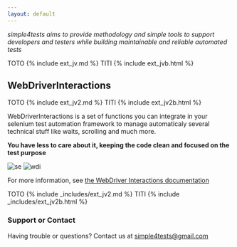 ```yaml
---
layout: default
---
```


*simple4tests aims to provide methodology and simple tools to support developers and testers while building maintainable and reliable automated tests*

TOTO
{% include ext_jv.md %}
TITI
{% include ext_jvb.html %}


## WebDriverInteractions

TOTO
{% include ext_jv2.md %}
TITI
{% include ext_jv2b.html %}

WebDriverInteractions is a set of functions you can integrate in your selenium test automation framework
to manage automaticaly several technical stuff like waits, scrolling and much more.

**You have less to care about it, keeping the code clean and focused on the test purpose**

![se](https://simple4tests.github.io/interactions-webdriver/assets/images/01_se.png)
![wdi](https://simple4tests.github.io/interactions-webdriver/assets/images/01_wdi.png)

For more information, see [the WebDriver Interactions documentation](https://simple4tests.github.io/interactions-webdriver/)

TOTO
{% include _includes/ext_jv2.md %}
TITI
{% include _includes/ext_jv2b.html %}

### Support or Contact
Having trouble or questions? Contact us at simple4tests@gmail.com
